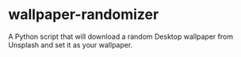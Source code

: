 # wallpaper-randomizer
A Python script that will download a random Desktop wallpaper from Unsplash and set it as your wallpaper.
